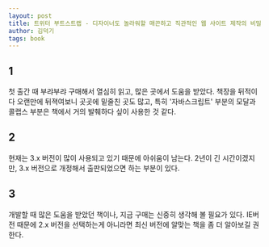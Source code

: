 ```yaml
---
layout: post
title: 트위터 부트스트랩 - 디자이너도 놀라워할 매끈하고 직관적인 웹 사이트 제작의 비밀
author: 김덕기
tags: book
---
```


## 1

첫 출간 때 부랴부랴 구매해서 열심히 읽고, 많은 곳에서 도움을 받았다. 책장을 뒤적이다 오랜만에 뒤젹여보니 곳곳에 밑줄친 곳도 많고, 특히 '자바스크립트' 부분의 모달과 콜랩스 부분은 책에서 거의 발췌하다 싶이 사용한 것 같다.


## 2 

현재는 3.x 버전이 많이 사용되고 있기 때문에 아쉬움이 남는다. 2년이 긴 시간이겠지만, 3.x 버전으로 개정해서 출판되었으면 하는 부분이 있다.


## 3

개발할 때 많은 도움을 받았던 책이나, 지금 구매는 신중히 생각해 볼 필요가 있다. IE버전 때문에 2.x 버전을 선택하는게 아니라면 최신 버전에 알맞는 책을 좀 더 알아보길 권한다.
